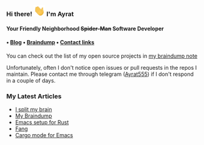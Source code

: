 <h3>Hi there! <img src="https://raw.githubusercontent.com/ayrat555/ayrat555/master/wave.gif" width="30px"> I'm Ayrat<br></h3>

<h4> Your Friendly Neighborhood <strike>Spider-Man</strike> Software Developer <h4>

<h4> • <a href="https://www.badykov.com/">Blog</a> • <a href="https://braindump.badykov.com/">Braindump</a> • <a href="https://braindump.badykov.com/notes/20210901184335-my_resources_and_social_links/">Contact links</a></h4>

You can check out the list of my open source projects in <a href="https://braindump.badykov.com/notes/20210830181701-my_projects/">my braindump note</a>

Unfortunately, often I don't notice open issues or pull requests in the repos I maintain. Please contact me through telegram (<a href="https://t.me/ayrat555">Ayrat555</a>) if I don't respond in a couple of days.
<h3>My Latest Articles</h3>

<!-- BLOG-POST-LIST:START -->
- [I split my brain](https://www.badykov.com/emacs/split/)
- [My Braindump](https://www.badykov.com/common/braindump/)
- [Emacs setup for Rust](https://www.badykov.com/emacs/emacs-setup-for-rust/)
- [Fang](https://www.badykov.com/rust/fang/)
- [Cargo mode for Emacs](https://www.badykov.com/emacs/emacs-cargo-mode/)
<!-- BLOG-POST-LIST:END -->
